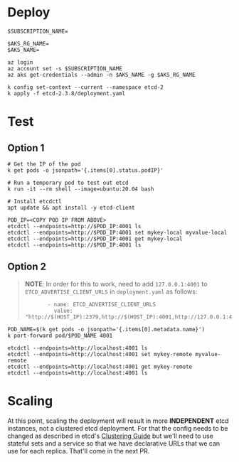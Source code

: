 # Deploy
```
$SUBSCRIPTION_NAME=

$AKS_RG_NAME=
$AKS_NAME=

az login
az account set -s $SUBSCRIPTION_NAME
az aks get-credentials --admin -n $AKS_NAME -g $AKS_RG_NAME

k config set-context --current --namespace etcd-2
k apply -f etcd-2.3.8/deployment.yaml
```

# Test

## Option 1
```
# Get the IP of the pod
k get pods -o jsonpath='{.items[0].status.podIP}'

# Run a temporary pod to test out etcd
k run -it --rm shell --image=ubuntu:20.04 bash

# Install etcdctl
apt update && apt install -y etcd-client

POD_IP=<COPY POD IP FROM ABOVE>
etcdctl --endpoints=http://$POD_IP:4001 ls
etcdctl --endpoints=http://$POD_IP:4001 set mykey-local myvalue-local
etcdctl --endpoints=http://$POD_IP:4001 get mykey-local
etcdctl --endpoints=http://$POD_IP:4001 ls
```

## Option 2

> **NOTE**: In order for this to work, need to add `127.0.0.1:4001` to `ETCD_ADVERTISE_CLIENT_URLS` in `deployment.yaml` as follows:
> ```
>        - name: ETCD_ADVERTISE_CLIENT_URLS
>          value: "http://$(HOST_IP):2379,http://$(HOST_IP):4001,http://127.0.0.1:4001"
> ```

```
POD_NAME=$(k get pods -o jsonpath='{.items[0].metadata.name}')
k port-forward pod/$POD_NAME 4001

etcdctl --endpoints=http://localhost:4001 ls
etcdctl --endpoints=http://localhost:4001 set mykey-remote myvalue-remote
etcdctl --endpoints=http://localhost:4001 get mykey-remote
etcdctl --endpoints=http://localhost:4001 ls

```

# Scaling
At this point, scaling the deployment will result in more **INDEPENDENT** etcd instances, not a clustered etcd deployment.
For that the config needs to be changed as described in etcd's [Clustering Guide](https://etcd.io/docs/v2.3/clustering/#static) but we'll need to use stateful sets and a service so that we have declarative URLs that we can use for each replica. That'll come in the next PR.